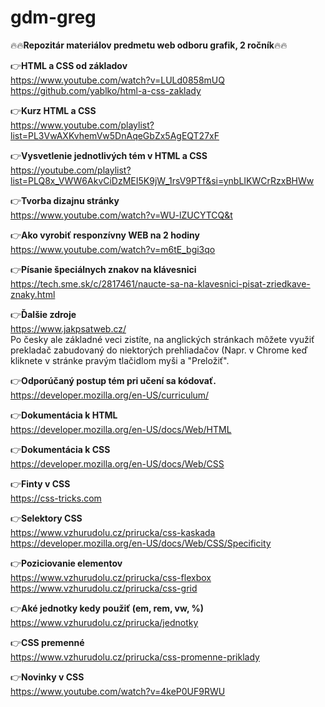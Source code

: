 # gdm-greg
🔥🔥**Repozitár materiálov predmetu web odboru grafik, 2 ročník**🔥🔥



👉**HTML a CSS od základov**  
https://www.youtube.com/watch?v=LULd0858mUQ
https://github.com/yablko/html-a-css-zaklady    

  
   
👉**Kurz HTML a CSS**  
https://www.youtube.com/playlist?list=PL3VwAXKvhemVw5DnAqeGbZx5AgEQT27xF     


 
👉**Vysvetlenie jednotlivých tém v HTML a CSS**  
https://youtube.com/playlist?list=PLQ8x_VWW6AkvCiDzMEI5K9jW_1rsV9PTf&si=ynbLIKWCrRzxBHWw   
  


👉**Tvorba dizajnu stránky**  
https://www.youtube.com/watch?v=WU-lZUCYTCQ&t    


 
👉**Ako vyrobiť responzívny WEB na 2 hodiny**  
https://www.youtube.com/watch?v=m6tE_bgi3qo    


 
👉**Písanie špeciálnych znakov na klávesnici**  
https://tech.sme.sk/c/2817461/naucte-sa-na-klavesnici-pisat-zriedkave-znaky.html     


 
👉**Ďalšie zdroje**  
https://www.jakpsatweb.cz/  
Po česky ale základné veci zistíte, na anglických stránkach môžete využiť prekladač zabudovaný do niektorých prehliadačov (Napr. v Chrome keď kliknete v stránke pravým tlačidlom myši a "Preložiť".    

       
  

👉**Odporúčaný postup tém pri učení sa kódovať.**  
https://developer.mozilla.org/en-US/curriculum/    
   
     

👉**Dokumentácia k HTML**  
https://developer.mozilla.org/en-US/docs/Web/HTML  
  
    

👉**Dokumentácia k CSS**  
https://developer.mozilla.org/en-US/docs/Web/CSS   
   
     

👉**Finty v CSS**  
https://css-tricks.com   


👉**Selektory CSS**  
https://www.vzhurudolu.cz/prirucka/css-kaskada  
https://developer.mozilla.org/en-US/docs/Web/CSS/Specificity    
    

👉**Poziciovanie elementov**  
https://www.vzhurudolu.cz/prirucka/css-flexbox  
https://www.vzhurudolu.cz/prirucka/css-grid  
  
👉**Aké jednotky kedy použiť (em, rem, vw, %)**  
https://www.vzhurudolu.cz/prirucka/jednotky  
  
👉**CSS premenné**  
https://www.vzhurudolu.cz/prirucka/css-promenne-priklady  
  
👉**Novinky v CSS**  
https://www.youtube.com/watch?v=4keP0UF9RWU     

